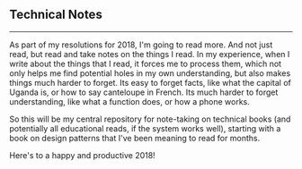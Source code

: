 ## Technical Notes
------
As part of my resolutions for 2018, I'm going to read more. And not just read, but read and take notes on the things I read. In my experience, when I write about the things that I read, it forces me to process them, which not only helps me find potential holes in my own understanding, but also makes things much harder to forget. Its easy to forget facts, like what the capital of Uganda is, or how to say canteloupe in French. Its much harder to forget understanding, like what a function does, or how a phone works. 

So this will be my central repository for note-taking on technical books (and potentially all educational reads, if the system works well), starting with a book on design patterns that I've been meaning to read for months. 

Here's to a happy and productive 2018!